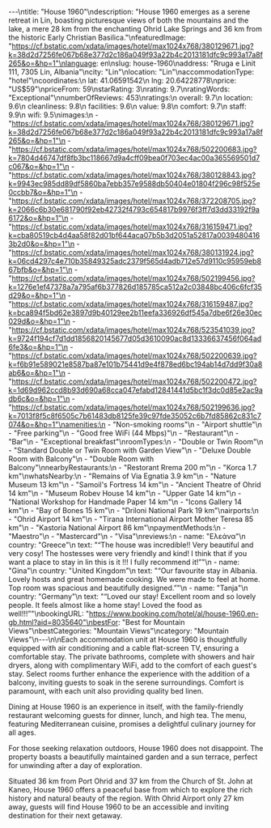 ---\ntitle: "House 1960"\ndescription: "House 1960 emerges as a serene retreat in Lin, boasting picturesque views of both the mountains and the lake, a mere 28 km from the enchanting Ohrid Lake Springs and 36 km from the historic Early Christian Basilica."\nfeaturedImage: "https://cf.bstatic.com/xdata/images/hotel/max1024x768/380129671.jpg?k=38d2d7256fe067b68e377d2c186a049f93a22b4c2013181dfc9c993a17a8f265&o=&hp=1"\nlanguage: en\nslug: house-1960\naddress: "Rruga e Linit 111, 7305 Lin, Albania"\ncity: "Lin"\nlocation: "Lin"\naccommodationType: "hotel"\ncoordinates:\n  lat: 41.06591542\n  lng: 20.64228778\nprice: "US$59"\npriceFrom: 59\nstarRating: 3\nrating: 9.7\nratingWords: "Exceptional"\nnumberOfReviews: 453\nratings:\n  overall: 9.7\n  location: 9.6\n  cleanliness: 9.8\n  facilities: 9.6\n  value: 9.8\n  comfort: 9.7\n  staff: 9.9\n  wifi: 9.5\nimages:\n  - "https://cf.bstatic.com/xdata/images/hotel/max1024x768/380129671.jpg?k=38d2d7256fe067b68e377d2c186a049f93a22b4c2013181dfc9c993a17a8f265&o=&hp=1"\n  - "https://cf.bstatic.com/xdata/images/hotel/max1024x768/502200683.jpg?k=7804d46747df8fb3bc118667d9a4cff09bea0f703ec4ac00a365569501d7c067&o=&hp=1"\n  - "https://cf.bstatic.com/xdata/images/hotel/max1024x768/380128843.jpg?k=9943ec985dd89df5860ba7ebb357e9588db50404e01804f296c98f525e0ccbb7&o=&hp=1"\n  - "https://cf.bstatic.com/xdata/images/hotel/max1024x768/372208705.jpg?k=2066c6b30e681790f92eb42732f4793c654817b9976f3ff7d3dd33192f9a6172&o=&hp=1"\n  - "https://cf.bstatic.com/xdata/images/hotel/max1024x768/316159471.jpg?k=cba80519cb4d4aa58f82d01bf644aca07b5b3d2051a52817a00394804163b2d0&o=&hp=1"\n  - "https://cf.bstatic.com/xdata/images/hotel/max1024x768/380131924.jpg?k=06cd4297c4e710b35849325adc2379f565d4adb712e57d9110c95959eb867bfb&o=&hp=1"\n  - "https://cf.bstatic.com/xdata/images/hotel/max1024x768/502199456.jpg?k=1276e1ef47378a7a795af6b377826d185785ca512a2c03848bc406c6fcf35d29&o=&hp=1"\n  - "https://cf.bstatic.com/xdata/images/hotel/max1024x768/316159487.jpg?k=bca894f5bd62e3897d9b40129ee2b11eefa336926df545a7dbe6f26e30ec029d&o=&hp=1"\n  - "https://cf.bstatic.com/xdata/images/hotel/max1024x768/523541039.jpg?k=9724f194cf7d1dd1856820145677d05d3610090ac8d13336637456f064ad6fe3&o=&hp=1"\n  - "https://cf.bstatic.com/xdata/images/hotel/max1024x768/502200639.jpg?k=f6b91e589021e8587ba87e101b75441d9e4f878ed6bc194ab14d7dd9f30a8ab6&o=&hp=1"\n  - "https://cf.bstatic.com/xdata/images/hotel/max1024x768/502200472.jpg?k=1d69d962ccd8b93d690a68cca047efabd12841441d5bc1f3dc0d85e2ac9adb6c&o=&hp=1"\n  - "https://cf.bstatic.com/xdata/images/hotel/max1024x768/502199636.jpg?k=7013f8f5c8f6505c7b61483db8125fe39c97fde35052c6b7fd85862c831c7074&o=&hp=1"\namenities:\n  - "Non-smoking rooms"\n  - "Airport shuttle"\n  - "Free parking"\n  - "Good free WiFi (44 Mbps)"\n  - "Restaurant"\n  - "Bar"\n  - "Exceptional breakfast"\nroomTypes:\n  - "Double or Twin Room"\n  - "Standard Double or Twin Room with Garden View"\n  - "Deluxe Double Room with Balcony"\n  - "Double Room with Balcony"\nnearbyRestaurants:\n  - "Restorant Rrema 200 m"\n  - "Korca 1.7 km"\nwhatsNearby:\n  - "Remains of Via Egnatia 3.9 km"\n  - "Nature Museum 13 km"\n  - "Samoil's Fortress 14 km"\n  - "Ancient Theatre of Ohrid 14 km"\n  - "Museum Robev House 14 km"\n  - "Upper Gate 14 km"\n  - "National Workshop for Handmade Paper 14 km"\n  - "Icons Gallery 14 km"\n  - "Bay of Bones 15 km"\n  - "Driloni National Park 19 km"\nairports:\n  - "Ohrid Airport 14 km"\n  - "Tirana International Airport Mother Teresa 85 km"\n  - "Kastoria National Airport 86 km"\npaymentMethods:\n  - "Maestro"\n  - "Mastercard"\n  - "Visa"\nreviews:\n  - name: "Ελεάνα"\n    country: "Greece"\n    text: "“The house was incredible!! Very beautiful and very cosy!
The hostesses were very friendly and kind! I think that if you want a place to stay in lin this is it !!!
I fully recommend it!”"\n  - name: "Gina"\n    country: "United Kingdom"\n    text: "“Our favourite stay in Albania. Lovely hosts and great homemade cooking. We were made to feel at home. Top room was spacious and beautifully designed.”"\n  - name: "Tanja"\n    country: "Germany"\n    text: "“Loved our stay! Excellent room and so lovely people. It feels almost like a home stay! Loved the food as well!!!”"\nbookingURL: "https://www.booking.com/hotel/al/house-1960.en-gb.html?aid=8035640"\nbestFor: "Best for Mountain Views"\nbestCategories: "Mountain Views"\ncategory: "Mountain Views"\n---\n\nEach accommodation unit at House 1960 is thoughtfully equipped with air conditioning and a cable flat-screen TV, ensuring a comfortable stay. The private bathrooms, complete with showers and hair dryers, along with complimentary WiFi, add to the comfort of each guest's stay. Select rooms further enhance the experience with the addition of a balcony, inviting guests to soak in the serene surroundings. Comfort is paramount, with each unit also providing quality bed linen.

Dining at House 1960 is an experience in itself, with the family-friendly restaurant welcoming guests for dinner, lunch, and high tea. The menu, featuring Mediterranean cuisine, promises a delightful culinary journey for all ages.

For those seeking relaxation outdoors, House 1960 does not disappoint. The property boasts a beautifully maintained garden and a sun terrace, perfect for unwinding after a day of exploration. 

Situated 36 km from Port Ohrid and 37 km from the Church of St. John at Kaneo, House 1960 offers a peaceful base from which to explore the rich history and natural beauty of the region. With Ohrid Airport only 27 km away, guests will find House 1960 to be an accessible and inviting destination for their next getaway.